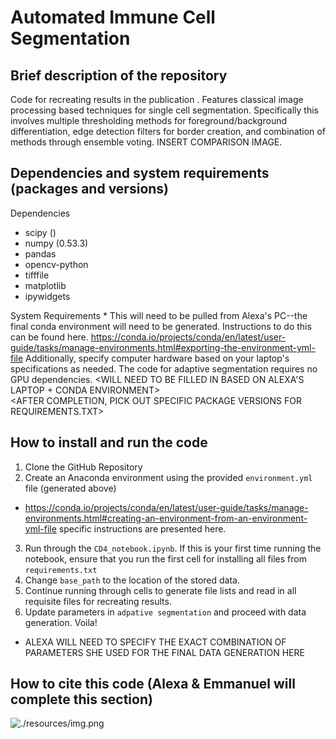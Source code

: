 # Automated Immune Cell Segmentation

## Brief description of the repository

Code for recreating results in the publication <INSERT FINAL PAPER NAME>. Features classical image processing based techniques for single cell segmentation. Specifically this involves multiple thresholding methods for foreground/background differentiation, edge detection filters for border creation, and combination of methods through ensemble voting.  INSERT COMPARISON IMAGE. 

## Dependencies and system requirements (packages and versions)

Dependencies
* scipy ()
 * numpy (0.53.3)
 * pandas
 * opencv-python
 * tifffile
 * matplotlib
 * ipywidgets
  
System Requirements
* 
This will need to be pulled from Alexa's PC--the final conda environment will need to be generated. Instructions to do this can be found here. https://conda.io/projects/conda/en/latest/user-guide/tasks/manage-environments.html#exporting-the-environment-yml-file 
Additionally, specify computer hardware based on your laptop's specifications as needed. The code for adaptive segmentation requires no GPU dependencies. <WILL NEED TO BE FILLED IN BASED ON ALEXA'S LAPTOP + CONDA ENVIRONMENT>  
<AFTER COMPLETION, PICK OUT SPECIFIC PACKAGE VERSIONS FOR REQUIREMENTS.TXT>  

## How to install and run the code

1. Clone the GitHub Repository
2. Create an Anaconda environment using the provided `environment.yml` file (generated above)
  - https://conda.io/projects/conda/en/latest/user-guide/tasks/manage-environments.html#creating-an-environment-from-an-environment-yml-file specific instructions are presented here. 
3. Run through the `CD4_notebook.ipynb`. If this is your first time running the notebook, ensure that you run the first cell for installing all files from `requirements.txt`
4. Change `base_path` to the location of the stored data. 
5. Continue running through cells to generate file lists and read in all requisite files for recreating results. 
6. Update parameters in `adpative segmentation` and proceed with data generation. Voila!  
  - ALEXA WILL NEED TO SPECIFY THE EXACT COMBINATION OF PARAMETERS SHE USED FOR THE FINAL DATA GENERATION HERE

## How to cite this code (Alexa & Emmanuel will complete this section)

![./resources/img.png](./resources/img.png)